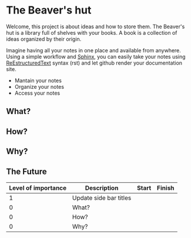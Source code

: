 # The Beaver's hut

Welcome, this project is about ideas and how to store them. The Beaver's hut is a library full of shelves with your books. A book is a collection of ideas organized by their origin. 

Imagine having all your notes in one place and available from anywhere. Using a simple workflow and [Sphinx](https://www.sphinx-doc.org/en/master/), you can easily take your notes using [ReEstructuredText](https://www.sphinx-doc.org/en/master/usage/restructuredtext/basics.html) syntax (rst) and let github render your documentation site.

* Mantain your notes
* Organize your notes
* Access your notes

## What?

## How?

## Why?

## The Future

| Level of importance | Description                             |Start |Finish|
| ------------------- | --------------------------------------- | ---- | ---- |
|1 										|	Update side bar titles									|			 |			|
|0 										|	What?																		|			 |			|
|0 										|	How?																		|			 |			|
|0 										|	Why?																		|			 |			|

